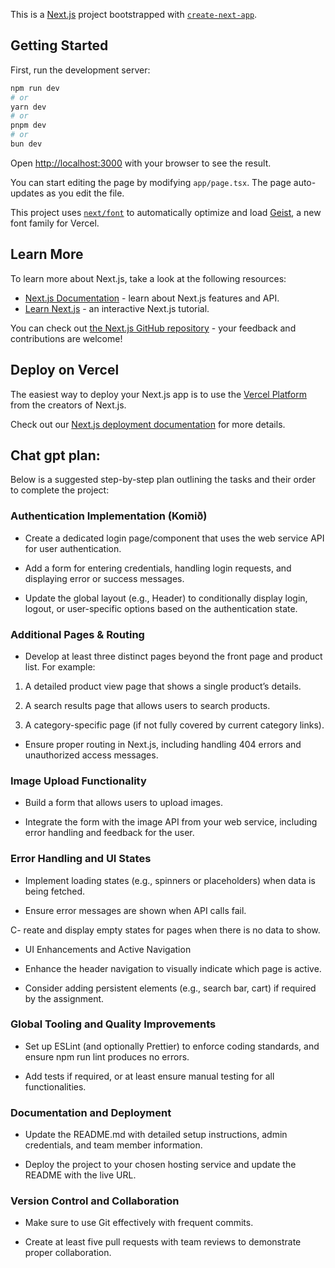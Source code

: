 This is a [Next.js](https://nextjs.org) project bootstrapped with [`create-next-app`](https://nextjs.org/docs/app/api-reference/cli/create-next-app).

## Getting Started

First, run the development server:

```bash
npm run dev
# or
yarn dev
# or
pnpm dev
# or
bun dev
```

Open [http://localhost:3000](http://localhost:3000) with your browser to see the result.

You can start editing the page by modifying `app/page.tsx`. The page auto-updates as you edit the file.

This project uses [`next/font`](https://nextjs.org/docs/app/building-your-application/optimizing/fonts) to automatically optimize and load [Geist](https://vercel.com/font), a new font family for Vercel.

## Learn More

To learn more about Next.js, take a look at the following resources:

- [Next.js Documentation](https://nextjs.org/docs) - learn about Next.js features and API.
- [Learn Next.js](https://nextjs.org/learn) - an interactive Next.js tutorial.

You can check out [the Next.js GitHub repository](https://github.com/vercel/next.js) - your feedback and contributions are welcome!

## Deploy on Vercel

The easiest way to deploy your Next.js app is to use the [Vercel Platform](https://vercel.com/new?utm_medium=default-template&filter=next.js&utm_source=create-next-app&utm_campaign=create-next-app-readme) from the creators of Next.js.

Check out our [Next.js deployment documentation](https://nextjs.org/docs/app/building-your-application/deploying) for more details.

## Chat gpt plan:

Below is a suggested step-by-step plan outlining the tasks and their order to complete the project:

### Authentication Implementation (Komið)

- Create a dedicated login page/component that uses the web service API for user authentication.

- Add a form for entering credentials, handling login requests, and displaying error or success messages.

- Update the global layout (e.g., Header) to conditionally display login, logout, or user-specific options based on the authentication state.

### Additional Pages & Routing

- Develop at least three distinct pages beyond the front page and product list. For example:

1. A detailed product view page that shows a single product’s details.

2. A search results page that allows users to search products.

3. A category-specific page (if not fully covered by current category links).

- Ensure proper routing in Next.js, including handling 404 errors and unauthorized access messages.

### Image Upload Functionality

- Build a form that allows users to upload images.

- Integrate the form with the image API from your web service, including error handling and feedback for the user.

### Error Handling and UI States

- Implement loading states (e.g., spinners or placeholders) when data is being fetched.

- Ensure error messages are shown when API calls fail.

C- reate and display empty states for pages when there is no data to show.

- UI Enhancements and Active Navigation

- Enhance the header navigation to visually indicate which page is active.

- Consider adding persistent elements (e.g., search bar, cart) if required by the assignment.

### Global Tooling and Quality Improvements

- Set up ESLint (and optionally Prettier) to enforce coding standards, and ensure npm run lint produces no errors.

- Add tests if required, or at least ensure manual testing for all functionalities.

### Documentation and Deployment

- Update the README.md with detailed setup instructions, admin credentials, and team member information.

- Deploy the project to your chosen hosting service and update the README with the live URL.

### Version Control and Collaboration

- Make sure to use Git effectively with frequent commits.

- Create at least five pull requests with team reviews to demonstrate proper collaboration.
